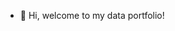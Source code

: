 - 👋 Hi, welcome to my data portfolio!



<!---
LatikaMeelu/LatikaMeelu is a ✨ special ✨ repository because its `README.md` (this file) appears on your GitHub profile.
You can click the Preview link to take a look at your changes.
--->

